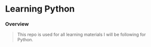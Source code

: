 # Learning Python

### Overview

> This repo is used for all learning materials I will be following for Python.